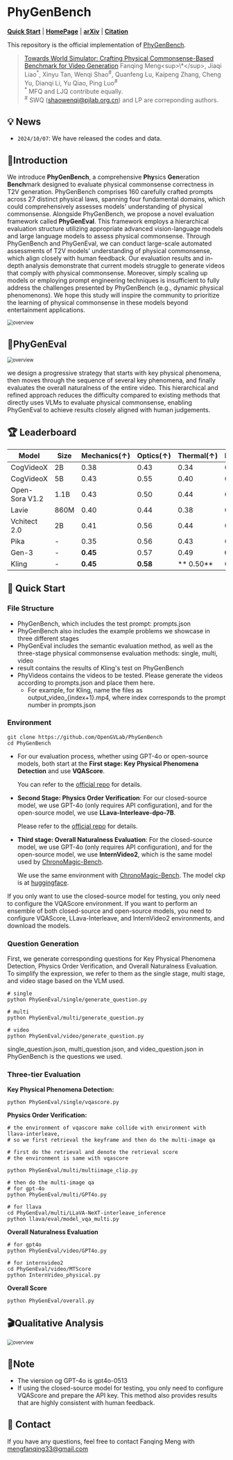 # PhyGenBench

<p align="left">
  <a href="#🚀-quick-start"><b>Quick Start</b></a> |
  <a href="https://mmiu-bench.github.io/"><b>HomePage</b></a> |
  <a href="https://arxiv.org/abs/2408.02718"><b>arXiv</b></a> |
</a> 
  <a href="#🖊️-citation"><b>Citation</b></a> <br>
</p>

This repository is the official implementation of [PhyGenBench]([https://arxiv.org/abs/2408.02718](https://github.com/OpenGVLab/PhyGenBench)). 

> [Towards World Simulator: Crafting Physical Commonsense-Based Benchmark for Video Generation]([https://arxiv.org/abs/2408.02718](https://github.com/OpenGVLab/PhyGenBench))  
> Fanqing Meng<sup>\*</sup>, Jiaqi Liao<sup>\*</sup>, Xinyu Tan, Wenqi Shao<sup>\#</sup>, Quanfeng Lu, Kaipeng Zhang, Cheng Yu, Dianqi Li, Yu Qiao, Ping Luo<sup>\#</sup>  
> <sup>\*</sup> MFQ and LJQ contribute equally.  
> <sup>\#</sup> SWQ (shaowenqi@pjlab.org.cn) and LP are correponding authors. 

## 💡 News

- `2024/10/07`: We have released the codes and data. 



## 🎩Introduction 

We introduce **PhyGenBench**, a comprehensive **Phy**sics **Gen**eration **Bench**mark designed to evaluate physical commonsense correctness in T2V generation. PhyGenBench comprises 160 carefully crafted prompts across 27 distinct physical laws, spanning four fundamental domains, which could comprehensively assesses models' understanding of physical commonsense. Alongside PhyGenBench, we propose a novel evaluation framework called **PhyGenEval**. This framework employs a hierarchical evaluation structure utilizing appropriate advanced vision-language models and large language models to assess physical commonsense. Through PhyGenBench and PhyGenEval, we can conduct large-scale automated assessments of T2V models' understanding of physical commonsense, which align closely with human feedback. Our evaluation results and in-depth analysis demonstrate that current models struggle to generate videos that comply with physical commonsense. Moreover, simply scaling up models or employing prompt engineering techniques is insufficient to fully address the challenges presented by PhyGenBench (e.g., dynamic physical phenomenons). We hope this study will inspire the community to prioritize the learning of physical commonsense in these models beyond entertainment applications.

<img src="static/overview.png" alt="overview" style="zoom:80%;" />



## 📖PhyGenEval

<img src="static/phyeval.png" alt="overview" style="zoom:80%;" />

we design a progressive strategy that starts with key physical phenomena, then moves through the sequence of several key phenomena, and finally evaluates the overall naturalness of the entire video. This hierarchical and refined approach reduces the difficulty compared to existing methods that directly uses VLMs to evaluate physical commonsense, enabling PhyGenEval to achieve results closely aligned with human judgements.



## 🏆 Leaderboard



| Model            | Size  | Mechanics(↑) | Optics(↑) | Thermal(↑) | Material(↑) | Average(↑) | Human(↑) |
|------------------|-------|--------------|-----------|------------|-------------|------------|----------|
| CogVideoX        | 2B    | 0.38         | 0.43      | 0.34       | 0.39        | 0.37       | 0.31     |
| CogVideoX        | 5B    | 0.43         | 0.55      | 0.40       | 0.42        | 0.45       | 0.37     |
| Open-Sora V1.2   | 1.1B  | 0.43         | 0.50      | 0.44       | 0.37        | 0.44       | 0.35     |
| Lavie            | 860M  | 0.40         | 0.44      | 0.38       | 0.32        | 0.36       | 0.30     |
| Vchitect 2.0     | 2B    | 0.41         | 0.56      | 0.44       | 0.37        | 0.45       | 0.36     |
| Pika             | -     | 0.35         | 0.56      | 0.43       | 0.39        | 0.44       | 0.36     |
| Gen-3            | -     | **0.45**         | 0.57      | 0.49       | **0.51**        | **0.51**       | **0.48**     |
| Kling            | -     | **0.45**         | **0.58**      |** 0.50**       | 0.40        | 0.49       | 0.44     |





## 🚀 Quick Start

### File Structure
- PhyGenBench, which includes the test prompt: prompts.json
- PhyGenBench also includes the example problems we showcase in three different stages
- PhyGenEval includes the semantic evaluation method, as well as the three-stage physical commonsense evaluation methods: single, multi, video
- result contains the results of Kling's test on PhyGenBench
- PhyVideos contains the videos to be tested. Please generate the videos according to prompts.json and place them here.
	- For example, for Kling, name the files as output_video_{index+1}.mp4, where index corresponds to the prompt number in prompts.json

### Environment

```
git clone https://github.com/OpenGVLab/PhyGenBench
cd PhyGenBench
```



- For our evaluation process, whether using GPT-4o or open-source models, both start at the **First stage: Key Physical Phenomena Detection** and use **VQAScore**.

	You can refer to the [official repo](https://github.com/linzhiqiu/t2v_metrics) for details.

- **Second Stage: Physics Order Verification**: For our closed-source model, we use GPT-4o (only requires API configuration), and for the open-source model, we use **LLava-Interleave-dpo-7B**.

	Please refer to the [official repo](https://github.com/LLaVA-VL/LLaVA-NeXT) for details.

- **Third stage: Overall Naturalness Evaluation**: For the closed-source model, we use GPT-4o (only requires API configuration), and for the open-source model, we use **InternVideo2**, which is the same model used by [ChronoMagic-Bench](https://github.com/PKU-YuanGroup/ChronoMagic-Bench).

	We use the same environment with [ChronoMagic-Bench](https://github.com/PKU-YuanGroup/ChronoMagic-Bench). The model ckp is at [huggingface](https://huggingface.co/OpenGVLab/InternVideo2-Stage2_1B-224p-f4).


If you only want to use the closed-source model for testing, you only need to configure the VQAScore environment. If you want to perform an ensemble of both closed-source and open-source models, you need to configure VQAScore, LLava-Interleave, and InternVideo2 environments, and download the models.




### Question Generation

First, we generate corresponding questions for Key Physical Phenomena Detection, Physics Order Verification, and Overall Naturalness Evaluation. To simplify the expression, we refer to them as the single stage, multi stage, and video stage based on the VLM used.

```
# single
python PhyGenEval/single/generate_question.py

# multi
python PhyGenEval/multi/generate_question.py

# video
python PhyGenEval/video/generate_question.py
```

single_question.json, multi_question.json, and video_question.json in PhyGenBench is the questions we used.



### Three-tier Evaluation

**Key Physical Phenomena Detection:**

```
python PhyGenEval/single/vqascore.py
```

**Physics Order Verification:**

```
# the environment of vqascore make collide with environment with llava-interleave,
# so we first retrieval the keyframe and then do the multi-image qa

# first do the retrieval and denote the retrieval score
# the environment is same with vqascore

python PhyGenEval/multi/multiimage_clip.py

# then do the multi-image qa
# for gpt-4o
python PhyGenEval/multi/GPT4o.py

# for llava
cd PhyGenEval/multi/LLaVA-NeXT-interleave_inference
python llava/eval/model_vqa_multi.py
```

**Overall Naturalness Evaluation**

```
# for gpt4o
python PhyGenEval/video/GPT4o.py

# for internvideo2
cd PhyGenEval/video/MTScore
python InternVideo_physical.py
```

**Overall Score**

```
python PhyGenEval/overall.py
```



## 🎬Qualitative Analysis

<img src="static/qualitative.png" alt="overview" style="zoom:80%;" />


## 📒Note
- The viersion og GPT-4o is gpt4o-0513
- If using the closed-source model for testing, you only need to configure VQAScore and prepare the API key. This method also provides results that are highly consistent with human feedback.

## 📧 Contact
If you have any questions, feel free to contact Fanqing Meng with mengfanqing33@gmail.com






